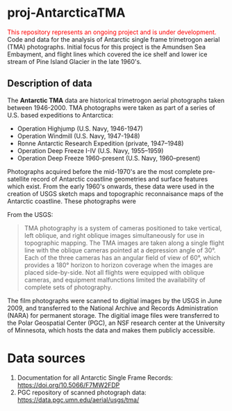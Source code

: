 # proj-AntarcticaTMA
<font color="red">This repository represents an ongoing project and is under development.</font>
Code and data for the analysis of Antarctic single frame trimetrogon aerial (TMA) photographs. Initial focus for this project is the Amundsen Sea Embayment, and flight lines which covered the ice shelf and lower ice stream of Pine Island Glacier in the late 1960's.

## Description of data 
The **Antarctic TMA** data are historical trimetrogon aerial photographs taken between 1946-2000. TMA photographs were taken as part of a series of U.S. based expeditions to Antarctica:
- Operation Highjump (U.S. Navy, 1946-1947)
- Operation Windmill (U.S. Navy, 1947-1948)
- Ronne Antarctic Research Expedition (private, 1947–1948)
- Operation Deep Freeze I-IV (U.S. Navy, 1955–1959)
- Operation Deep Freeze 1960-present (U.S. Navy, 1960–present)

Photographs acquired before the mid-1970's are the most complete pre-satellite record of Antarctic coastline geometries and surface features which exist. From the early 1960's onwards, these data were used in the creation of USGS sketch maps and topographic reconnaisance maps of the Antarctic coastline. These photographs were 

From the USGS:
> TMA photography is a system of cameras positioned to take vertical, left oblique, and right oblique images simultaneously for use in topographic mapping. The TMA images are taken along a single flight line with the oblique cameras pointed at a depression angle of 30°. Each of the three cameras has an angular field of view of 60°, which provides a 180° horizon to horizon coverage when the images are placed side-by-side. Not all flights were equipped with oblique cameras, and equipment malfunctions limited the availability of complete sets of photography.

The film photographs were scanned to digitial images by the USGS in June 2009, and transferred to the National Archive and Records Administration (NARA) for permanent storage. The digitial image files were transferred to the Polar Geospatial Center (PGC), an NSF research center at the University of Minnesota, which hosts the data and makes them publicly accessible.

# Data sources
1) Documentation for all Antarctic Single Frame Records: https://doi.org/10.5066/F7MW2FDP
2) PGC repository of scanned photograph data: https://data.pgc.umn.edu/aerial/usgs/tma/
